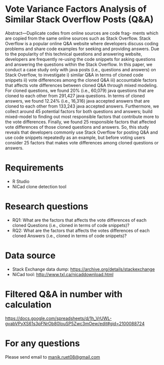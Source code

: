 # Vote Variance Factors Analysis of Similar Stack Overflow Posts (Q&A)
Abstract—Duplicate codes from online sources are code frag- ments which are copied from the same online sources such as Stack Overflow. Stack Overflow is a popular online Q&A website where developers discuss coding problems and share code examples for seeking and providing answers. Due to the popularity of this technical questions and answering website, developers are frequently re-using the code snippets for asking questions and answering the questions within the Stack Overflow. In this paper, we conduct a case study only with java posts (i.e., questions and answers) on Stack Overflow, to investigate i) similar Q&A in terms of cloned code snippets ii) vote differences among the cloned Q&A iii) accountable factors that affects vote differences between cloned Q&A through mixed modeling. For cloned questions, we found 20% (i.e., 60,079) java questions that are cloned to each other from 291,427 java questions. In terms of cloned answers, we found 12.24% (i.e., 16,316) java accepted answers that are cloned to each other from 133,243 java accepted answers. Furthermore, we collect around 45 potential factors for both questions and answers; build mixed-model to finding out most responsible factors that contribute more to the vote differences. Finally, we found 25 responsible factors that affected vote differences of those cloned questions and answers. So, this study reveals that developers commonly use Stack Overflow for posting Q&A and use code snippets repeatedly as an example, but before voting users consider 25 factors that makes vote differences among cloned questions or answers.


# Requirements
- R Studio
- NiCad clone detection tool

# Research questions

- RQ1: What are the factors that affects the vote differences of each cloned Questions (i.e., cloned in terms of code snippets)?
- RQ2: What are the factors that affects the votes differences of each cloned Answers (i.e., cloned in terms of code snippets)?

# Data source
- Stack Exchange data dump: https://archive.org/details/stackexchange
- NiCad tool: http://www.txl.ca/nicaddownload.html

# Filtered Q&A in number with calculation
https://docs.google.com/spreadsheets/d/1h_VrUWL-gvabVPyXS61s3pFNrOb80IouSP5Zwc3mOew/edit#gid=2100088724

# For any questions
Please send email to manik.ruet08@gmail.com
